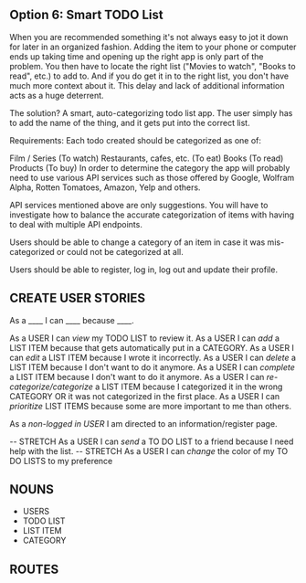 ## Option 6: Smart TODO List
When you are recommended something it's not always easy to jot it down for later in an organized fashion. Adding the item to your phone or computer ends up taking time and opening up the right app is only part of the problem. You then have to locate the right list ("Movies to watch", "Books to read", etc.) to add to. And if you do get it in to the right list, you don't have much more context about it. This delay and lack of additional information acts as a huge deterrent.

The solution? A smart, auto-categorizing todo list app. The user simply has to add the name of the thing, and it gets put into the correct list.

Requirements:
Each todo created should be categorized as one of:

Film / Series (To watch)
Restaurants, cafes, etc. (To eat)
Books (To read)
Products (To buy)
In order to determine the category the app will probably need to use various API services such as those offered by Google, Wolfram Alpha, Rotten Tomatoes, Amazon, Yelp and others.

API services mentioned above are only suggestions. You will have to investigate how to balance the accurate categorization of items with having to deal with multiple API endpoints.

Users should be able to change a category of an item in case it was mis-categorized or could not be categorized at all.

Users should be able to register, log in, log out and update their profile.

## CREATE USER STORIES
As a ____ I can ____ because ____.

As a USER I can _view_ my TODO LIST to review it.
As a USER I can _add_ a LIST ITEM because that gets automatically put in a CATEGORY.
As a USER I can _edit_ a LIST ITEM because I wrote it incorrectly.
As a USER I can _delete_ a LIST ITEM because I don't want to do it anymore.
As a USER I can _complete_ a LIST ITEM because I don't want to do it anymore.
As a USER I can _re-categorize/categorize_ a LIST ITEM because I categorized it in the wrong CATEGORY OR it was not categorized in the first place.
As a USER I can _prioritize_ LIST ITEMS because some are more important to me than others.

As a _non-logged in USER_ I am directed to an information/register page. 


-- STRETCH As a USER I can _send_ a TO DO LIST to a friend because I need help with the list.
-- STRETCH As a USER I can _change_ the color of my TO DO LISTS to my preference

## NOUNS
- USERS
- TODO LIST
- LIST ITEM
- CATEGORY

## ROUTES
